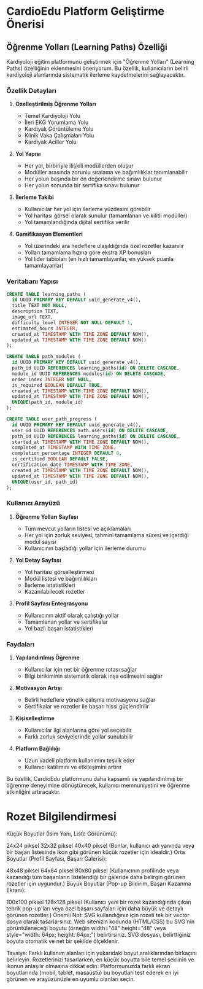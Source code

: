 # CardioEdu Platform Geliştirme Önerisi

## Öğrenme Yolları (Learning Paths) Özelliği

Kardiyoloji eğitim platformunu geliştirmek için "Öğrenme Yolları" (Learning Paths) özelliğinin eklenmesini öneriyorum. Bu özellik, kullanıcıların belirli kardiyoloji alanlarında sistematik ilerleme kaydetmelerini sağlayacaktır.

### Özellik Detayları

1. **Özelleştirilmiş Öğrenme Yolları**
   - Temel Kardiyoloji Yolu
   - İleri EKG Yorumlama Yolu
   - Kardiyak Görüntüleme Yolu
   - Klinik Vaka Çalışmaları Yolu
   - Kardiyak Aciller Yolu

2. **Yol Yapısı**
   - Her yol, birbiriyle ilişkili modüllerden oluşur
   - Modüller arasında zorunlu sıralama ve bağımlılıklar tanımlanabilir
   - Her yolun başında bir ön değerlendirme sınavı bulunur
   - Her yolun sonunda bir sertifika sınavı bulunur

3. **İlerleme Takibi**
   - Kullanıcılar her yol için ilerleme yüzdesini görebilir
   - Yol haritası görsel olarak sunulur (tamamlanan ve kilitli modüller)
   - Yol tamamlandığında dijital sertifika verilir

4. **Gamifikasyon Elementleri**
   - Yol üzerindeki ara hedeflere ulaşıldığında özel rozetler kazanılır
   - Yolları tamamlama hızına göre ekstra XP bonusları
   - Yol lider tabloları (en hızlı tamamlayanlar, en yüksek puanla tamamlayanlar)

### Veritabanı Yapısı

```sql
CREATE TABLE learning_paths (
  id UUID PRIMARY KEY DEFAULT uuid_generate_v4(),
  title TEXT NOT NULL,
  description TEXT,
  image_url TEXT,
  difficulty_level INTEGER NOT NULL DEFAULT 1,
  estimated_hours INTEGER,
  created_at TIMESTAMP WITH TIME ZONE DEFAULT NOW(),
  updated_at TIMESTAMP WITH TIME ZONE DEFAULT NOW()
);

CREATE TABLE path_modules (
  id UUID PRIMARY KEY DEFAULT uuid_generate_v4(),
  path_id UUID REFERENCES learning_paths(id) ON DELETE CASCADE,
  module_id UUID REFERENCES modules(id) ON DELETE CASCADE,
  order_index INTEGER NOT NULL,
  is_required BOOLEAN DEFAULT TRUE,
  created_at TIMESTAMP WITH TIME ZONE DEFAULT NOW(),
  updated_at TIMESTAMP WITH TIME ZONE DEFAULT NOW(),
  UNIQUE(path_id, module_id)
);

CREATE TABLE user_path_progress (
  id UUID PRIMARY KEY DEFAULT uuid_generate_v4(),
  user_id UUID REFERENCES auth.users(id) ON DELETE CASCADE,
  path_id UUID REFERENCES learning_paths(id) ON DELETE CASCADE,
  started_at TIMESTAMP WITH TIME ZONE DEFAULT NOW(),
  completed_at TIMESTAMP WITH TIME ZONE,
  completion_percentage INTEGER DEFAULT 0,
  is_certified BOOLEAN DEFAULT FALSE,
  certification_date TIMESTAMP WITH TIME ZONE,
  created_at TIMESTAMP WITH TIME ZONE DEFAULT NOW(),
  updated_at TIMESTAMP WITH TIME ZONE DEFAULT NOW(),
  UNIQUE(user_id, path_id)
);
```

### Kullanıcı Arayüzü

1. **Öğrenme Yolları Sayfası**
   - Tüm mevcut yolların listesi ve açıklamaları
   - Her yol için zorluk seviyesi, tahmini tamamlama süresi ve içerdiği modül sayısı
   - Kullanıcının başladığı yollar için ilerleme durumu

2. **Yol Detay Sayfası**
   - Yol haritası görselleştirmesi
   - Modül listesi ve bağımlılıkları
   - İlerleme istatistikleri
   - Kazanılabilecek rozetler

3. **Profil Sayfası Entegrasyonu**
   - Kullanıcının aktif olarak çalıştığı yollar
   - Tamamlanan yollar ve sertifikalar
   - Yol bazlı başarı istatistikleri

### Faydaları

1. **Yapılandırılmış Öğrenme**
   - Kullanıcılar için net bir öğrenme rotası sağlar
   - Bilgi birikiminin sistematik olarak inşa edilmesini sağlar

2. **Motivasyon Artışı**
   - Belirli hedeflere yönelik çalışma motivasyonu sağlar
   - Sertifikalar ve rozetler ile başarı hissi güçlendirilir

3. **Kişiselleştirme**
   - Kullanıcılar ilgi alanlarına göre yol seçebilir
   - Farklı zorluk seviyelerinde yollar sunulabilir

4. **Platform Bağlılığı**
   - Uzun vadeli platform kullanımını teşvik eder
   - Kullanıcı katılımını ve etkileşimini artırır

Bu özellik, CardioEdu platformunu daha kapsamlı ve yapılandırılmış bir öğrenme deneyimine dönüştürecek, kullanıcı memnuniyetini ve öğrenme etkinliğini artıracaktır.

# Rozet Bilgilendirmesi
Küçük Boyutlar (İsim Yanı, Liste Görünümü):

24x24 piksel
32x32 piksel
40x40 piksel
(Bunlar, kullanıcı adı yanında veya bir başarı listesinde ikon gibi görünen küçük rozetler için idealdir.)
Orta Boyutlar (Profil Sayfası, Başarı Galerisi):

48x48 piksel
64x64 piksel
80x80 piksel
(Kullanıcının profilinde veya kazandığı tüm başarıların listelendiği bir galeride daha belirgin görünen rozetler için uygundur.)
Büyük Boyutlar (Pop-up Bildirim, Başarı Kazanma Ekranı):

100x100 piksel
128x128 piksel
(Kullanıcı yeni bir rozet kazandığında çıkan tebrik pop-up'ları veya özel başarı sayfaları için daha büyük ve detaylı görünen rozetler.)
Önemli Not: SVG kullandığınız için rozeti tek bir vector dosya olarak tasarlarsınız. Web sitenizin kodunda (HTML/CSS) bu SVG'nin görüntüleneceği boyutu (örneğin width="48" height="48" veya style="width: 64px; height: 64px;") belirtirsiniz. SVG dosyası, belirttiğiniz boyuta otomatik ve net bir şekilde ölçeklenir.

Tavsiye: Farklı kullanım alanları için yukarıdaki boyut aralıklarından birkaçını belirleyin. Rozetlerinizi tasarlarken, en küçük boyutta bile temel şeklinin ve ikonun anlaşılır olmasına dikkat edin. Platformunuzda farklı ekran boyutlarında (mobil, tablet, masaüstü) bu boyutları test ederek en iyi görünen ve arayüzünüzle en uyumlu olanları seçin.

